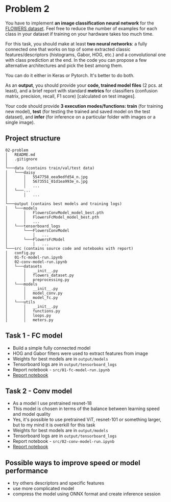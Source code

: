 # Problem 2

You have to implement **an image classification neural network** for the [FLOWERS dataset](https://drive.google.com/file/d/1OxuNIvlJ6FLWtS5POvJv54Dm0Gj8wqAv/view?usp=sharing). Feel free to reduce the number of examples for each class in your dataset if training on your hardware takes too much time.

For this task, you should make at least **two neural networks**: a fully connected one that works on top of some extracted classic features/descriptors (histograms, Gabor, HOG, etc.) and a convolutional one with class prediction at the end. In the code you can propose a few alternative architectures and pick the best among them.

You can do it either in Keras or Pytorch. It's better to do both.

As an **output**, you should provide your **code, trained model files** (2 pcs. at least), and a brief report with standard **metrics** for classifiers (confusion matrix, precision, recall, F1 score) [calculated on test images].

Your code should provide **3 execution modes/functions: train** (for training new model), **test** (for testing the trained and saved model on the test dataset), and **infer** (for inference on a particular folder with images or a single image).

## Project structure

```
02-problem
│   README.md
│   .gitignore
│
└───data (contains train/val/test data)
│   └───daisy
│       │   5547758_eea9edfd54_n.jpg
│       │   5673551_01d1ea993e_n.jpg
│       │   ...
│   └───...
│       │   ...
│   
└───output (contains best models and training logs)
│   └───models
│       │   FlowersConvModel_model_best.pth
│       │   FlowersFcModel_model_best.pth
│       │   ...
│   └───tensorboard_logs
│       └───FlowersConvModel
│           │   ...
│       └───FlowersFcModel
│           │   ...
└───src (contains source code and notebooks with report)
│   config.py
│   01-fc-model-run.ipynb
│   02-conv-model-run.ipynb
│   └───datasets
│       │   __init__.py
│       │   flowers_dataset.py
│       │   preprocessing.py
│   └───models
│       │   __init__.py
│       │   model_conv.py
│       │   model_fc.py
│   └───utils
│       │   __init__.py
│       │   functions.py
│       │   loops.py
│       │   meters.py
```

## Task 1 - FC model

+ Build a simple fully connected model
+ HOG and Gabor filters were used to extract features from image
+ Weights for best models are in `output/models`
+ Tensorboard logs are in `output/tensorboard_logs`
+ Report notebook - `src/01-fc-model-run.ipynb`
+ [Report notebook](https://github.com/kryvokhyzha/examples-and-courses/tree/master/it-jim-labs/02-problem/src/01-fc-model-run.ipynb)

## Task 2 - Conv model

+ As a model I use pretrained resnet-18
+ This model is chosen in terms of the balance between learning speed and model quality
+ Yes, it's possible to use pretrained ViT, resnet-101 or something larger, but to my mind it is overkill for this task
+ Weights for best models are in `output/models`
+ Tensorboard logs are in `output/tensorboard_logs`
+ Report notebook - `src/02-conv-model-run.ipynb`
+ [Report notebook](https://github.com/kryvokhyzha/examples-and-courses/tree/master/it-jim-labs/02-problem/src/02-conv-model-run.ipynb)

## Possible ways to improve speed or model performance

+ try others descriptors and specific features
+ use more complicated model
+ compress the model using ONNX format and create inference session
